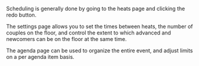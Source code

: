 Scheduling is generally done by going to the heats page and clicking the redo button.

The settings page allows you to set the times between heats, the number of couples on the floor, and control the extent to which advanced and newcomers can be on the floor at the same time.

The agenda page can be used to organize the entire event, and adjust limits on a per agenda item basis.